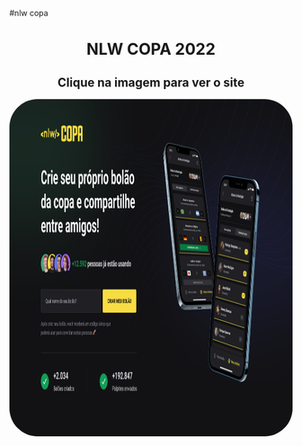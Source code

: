 #nlw copa

<div align="center">

# NLW COPA 2022

## Clique na imagem para ver o site

<a href="#">
	<img src=".github/web.png" alt="Imagem do projeto finalizado" style="border-radius: 50px;" height="600"/>
</a>

</div>
